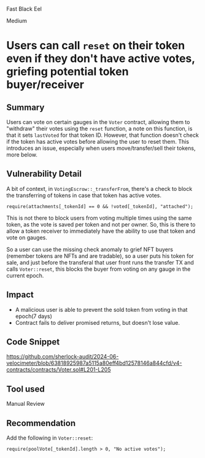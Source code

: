 Fast Black Eel

Medium

# Users can call `reset` on their token even if they don't have active votes, griefing potential token buyer/receiver

## Summary
Users can vote on certain gauges in the `Voter` contract, allowing them to "withdraw" their votes using the `reset` function, a note on this function, is that it sets `lastVoted` for that token ID. However, that function doesn't check if the token has active votes before allowing the user to reset them. This introduces an issue, especially when users move/transfer/sell their tokens, more below.

## Vulnerability Detail
A bit of context, in `VotingEscrow::_transferFrom`, there's a check to block the transferring of tokens in case that token has active votes.
```solidity
require(attachments[_tokenId] == 0 && !voted[_tokenId], "attached");
```
This is not there to block users from voting multiple times using the same token, as the vote is saved per token and not per owner. So, this is there to allow a token receiver to immediately have the ability to use that token and vote on gauges.

So a user can use the missing check anomaly to grief NFT buyers (remember tokens are NFTs and are tradable), so a user puts his token for sale, and just before the transferal that user front runs the transfer TX and calls `Voter::reset`, this blocks the buyer from voting on any gauge in the current epoch.

## Impact
*  A malicious user is able to prevent the sold token from voting in that epoch(7 days)
* Contract fails to deliver promised returns, but doesn't lose value.
## Code Snippet
https://github.com/sherlock-audit/2024-06-velocimeter/blob/63818925987a5115a80eff4bd12578146a844cfd/v4-contracts/contracts/Voter.sol#L201-L205
## Tool used

Manual Review

## Recommendation
Add the following in `Voter::reset`:
```diff
require(poolVote[_tokenId].length > 0, "No active votes");
```